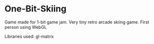 # One-Bit-Skiing
Game made for 1-bit game jam. Very tiny retro arcade skiing game. First person using WebGL

Libraries used: gl-matrix
